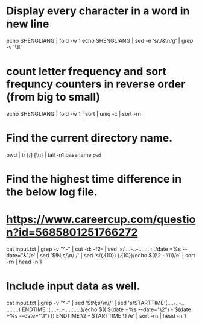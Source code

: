 # Display every character in a word  in new line
echo SHENGLIANG | fold -w 1
echo SHENGLIANG | sed -e 's/./&\n/g' | grep -v '\B'

# count letter frequency and sort frequncy counters in reverse order (from big to small) 
echo SHENGLIANG | fold -w 1 | sort | uniq -c  | sort -rn

# Find the current directory name.
pwd | tr [\/] [\\n] | tail -n1
basename `pwd`

# Find the highest time difference in the below log file.
# https://www.careercup.com/question?id=5685801251766272
cat input.txt | grep -v "^-"  | cut -d: -f2- |  sed 's/....-..-.. ..:..:../date +%s --date="&"/e'  | sed '$!N;s/\n/ /' | sed  's/\(.\{10\}\) \(.\{10\}\)/echo \$((\2 - \1))/e'  | sort -rn | head -n 1

# Include input data as well.
cat input.txt | grep -v "^-"   | sed '$!N;s/\n//' | sed 's/STARTTIME:\(....-..-.. ..:..:..\) ENDTIME :\(....-..-.. ..:..:..\)/echo \$(( $(date +%s --date="\2") - $(date +%s --date="\1") )) ENDTIME:\2 - STARTTIME:\1 /e' | sort -rn | head -n 1
